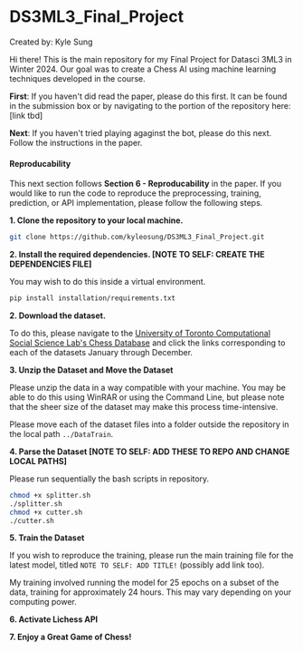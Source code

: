 # DS3ML3_Final_Project

Created by: Kyle Sung

Hi there! This is the main repository for my Final Project for Datasci 3ML3 in Winter 2024. Our goal was to create a Chess AI using machine learning techniques developed in the course.

**First**: If you haven't did read the paper, please do this first. It can be found in the submission box or by navigating to the portion of the repository here: [link tbd]

**Next**: If you haven't tried playing agaginst the bot, please do this next. Follow the instructions in the paper.

#### Reproducability

This next section follows **Section 6 - Reproducability** in the paper. If you would like to run the code to reproduce the preprocessing, training, prediction, or API implementation, please follow the following steps.

**1. Clone the repository to your local machine.**

```bash
git clone https://github.com/kyleosung/DS3ML3_Final_Project.git
```

**2. Install the required dependencies. [NOTE TO SELF: CREATE THE DEPENDENCIES FILE]**

You may wish to do this inside a virtual environment.

```bash
pip install installation/requirements.txt
```
  
**2.  Download the dataset.**

To do this, please navigate to the [University of Toronto Computational Social Science Lab's Chess Database](https://csslab.cs.toronto.edu/datasets/#monthly_chess_csv) and click the links corresponding to each of the datasets January through December.

**3. Unzip the Dataset and Move the Dataset**

Please unzip the data in a way compatible with your machine. You may be able to do this using WinRAR or using the Command Line, but please note that the sheer size of the dataset may make this process time-intensive.

Please move each of the dataset files into a folder outside the repository in the local path `../DataTrain`.

**4. Parse the Dataset [NOTE TO SELF: ADD THESE TO REPO AND CHANGE LOCAL PATHS]** 

Please run sequentially the bash scripts in repository.

```bash
chmod +x splitter.sh
./splitter.sh
chmod +x cutter.sh
./cutter.sh
```

**5. Train the Dataset**

If you wish to reproduce the training, please run the main training file for the latest model, titled ``NOTE TO SELF: ADD TITLE!`` (possibly add link too).

My training involved running the model for 25 epochs on a subset of the data, training for approximately 24 hours. This may vary depending on your computing power.

**6. Activate Lichess API**



**7. Enjoy a Great Game of Chess!**

